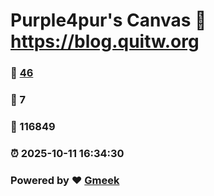 # Purple4pur's Canvas :link: https://blog.quitw.org 
### :page_facing_up: [46](https://blog.quitw.org/tag.html) 
### :speech_balloon: 7 
### :hibiscus: 116849 
### :alarm_clock: 2025-10-11 16:34:30 
### Powered by :heart: [Gmeek](https://github.com/Meekdai/Gmeek)
